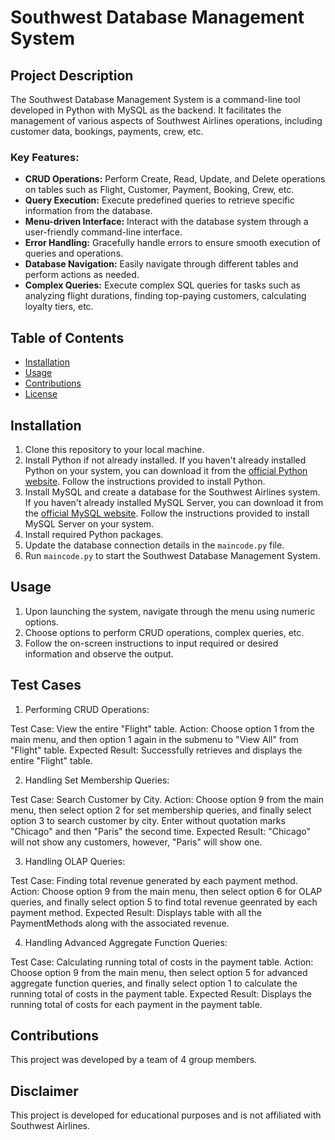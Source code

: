 # Southwest Database Management System

## Project Description
The Southwest Database Management System is a command-line tool developed in Python with MySQL as the backend. It facilitates the management of various aspects of Southwest Airlines operations, including customer data, bookings, payments, crew, etc. 

### Key Features:
- **CRUD Operations:** Perform Create, Read, Update, and Delete operations on tables such as Flight, Customer, Payment, Booking, Crew, etc.
- **Query Execution:** Execute predefined queries to retrieve specific information from the database.
- **Menu-driven Interface:** Interact with the database system through a user-friendly command-line interface.
- **Error Handling:** Gracefully handle errors to ensure smooth execution of queries and operations.
- **Database Navigation:** Easily navigate through different tables and perform actions as needed.
- **Complex Queries:** Execute complex SQL queries for tasks such as analyzing flight durations, finding top-paying customers, calculating loyalty tiers, etc.

## Table of Contents
- [Installation](#installation)
- [Usage](#usage)
- [Contributions](#contributions)
- [License](#license)

## Installation
1. Clone this repository to your local machine.
2. Install Python if not already installed. If you haven't already installed Python on your system, you can download it from the [official Python website](https://www.python.org/downloads/). Follow the instructions provided to install Python.
3. Install MySQL and create a database for the Southwest Airlines system.  If you haven't already installed MySQL Server, you can download it from the [official MySQL website](https://dev.mysql.com/downloads/mysql/). Follow the instructions provided to install MySQL Server on your system.
4. Install required Python packages.
5. Update the database connection details in the `maincode.py` file.
6. Run `maincode.py` to start the Southwest Database Management System.

## Usage
1. Upon launching the system, navigate through the menu using numeric options.
2. Choose options to perform CRUD operations, complex queries, etc.
3. Follow the on-screen instructions to input required or desired information and observe the output.

## Test Cases
1. Performing CRUD Operations:

Test Case: View the entire "Flight" table.
Action: Choose option 1 from the main menu, and then option 1 again in the submenu to "View All" from "Flight" table.
Expected Result: Successfully retrieves and displays the entire "Flight" table.

2. Handling Set Membership Queries:

Test Case: Search Customer by City.
Action: Choose option 9 from the main menu, then select option 2 for set membership queries, and finally select option 3 to search customer by city. Enter without quotation marks "Chicago" and then "Paris" the second time.
Expected Result: "Chicago" will not show any customers, however, "Paris" will show one.

3. Handling OLAP Queries:

Test Case: Finding total revenue generated by each payment method.
Action: Choose option 9 from the main menu, then select option 6 for OLAP queries, and finally select option 5 to find total revenue geenrated by each payment method.
Expected Result: Displays table with all the PaymentMethods along with the associated revenue.

4. Handling Advanced Aggregate Function Queries:

Test Case: Calculating running total of costs in the payment table.
Action: Choose option 9 from the main menu, then select option 5 for advanced aggregate function queries, and finally select option 1 to calculate the running total of costs in the payment table.
Expected Result: Displays the running total of costs for each payment in the payment table.

## Contributions
This project was developed by a team of 4 group members.

## Disclaimer 
This project is developed for educational purposes and is not affiliated with Southwest Airlines.
